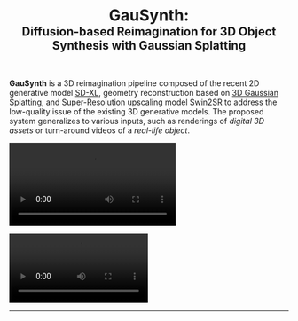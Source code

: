<h1 align="center">GauSynth: </h1>
<h2 align="center" style="position: relative; top: -30px;">Diffusion-based Reimagination for 3D Object Synthesis with Gaussian Splatting </h2>

**GauSynth** is a 3D reimagination pipeline composed of the recent 2D generative model [SD-XL](https://arxiv.org/abs/2307.01952), geometry reconstruction based on [3D Gaussian Splatting](https://repo-sam.inria.fr/fungraph/3d-gaussian-splatting/), and Super-Resolution upscaling model [Swin2SR](https://arxiv.org/abs/2209.11345) to address the low-quality issue of the existing 3D generative models. The proposed system generalizes to various inputs, such as renderings of _digital 3D assets_ or turn-around videos of a _real-life object_.

![](./docs/static/videos/astro_header.mp4)

<video src="./docs/static/videos/astro_header.mp4" width="250"></video>

---
